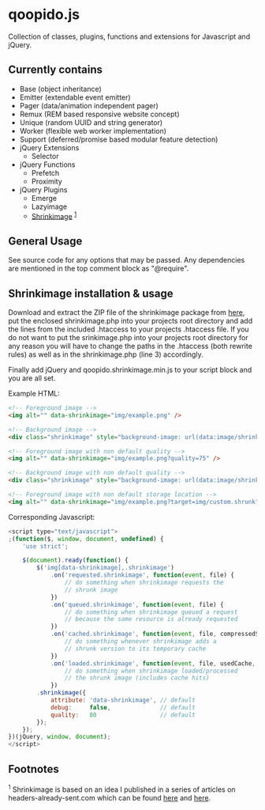 qoopido.js
==========

Collection of classes, plugins, functions and extensions for Javascript and jQuery.

Currently contains
---------------------------
- Base (object inheritance)
- Emitter (extendable event emitter)
- Pager (data/animation independent pager)
- Remux (REM based responsive website concept)
- Unique (random UUID and string generator)
- Worker (flexible web worker implementation)
- Support (deferred/promise based modular feature detection)
- jQuery Extensions
	- Selector
- jQuery Functions
	- Prefetch
	- Proximity
- jQuery Plugins
	- Emerge
	- Lazyimage
	- [Shrinkimage](#shrinkimage-installation--usage) <sup>[1](#footnotes)</sup>


General Usage
---------------------------
See source code for any options that may be passed. Any dependencies are mentioned in the top comment block as "@require".

Shrinkimage installation & usage
---------------------------
Download and extract the ZIP file of the shrinkimage package from [here](https://github.com/dlueth/qoopido.js/blob/master/packages/qoopido.shrinkimage.zip?raw=true), put the enclosed shrinkimage.php into your projects root directory and add the lines from the included .htaccess to your projects .htaccess file. If you do not want to put the srinkimage.php into your projects root directory for any reason you will have to change the paths in the .htaccess (both rewrite rules) as well as in the shrinkimage.php (line 3) accordingly.

Finally add jQuery and qoopido.shrinkimage.min.js to your script block and you are all set.

Example HTML:
```html
<!-- Foreground image -->
<img alt="" data-shrinkimage="img/example.png" />

<!-- Background image -->
<div class="shrinkimage" style="background-image: url(data:image/shrink,img/example.png);"></div>

<!-- Foreground image with non default quality -->
<img alt="" data-shrinkimage="img/example.png?quality=75" />

<!-- Background image with non default quality -->
<div class="shrinkimage" style="background-image: url(data:image/shrink,img/example.png?quality=75);"></div>

<!-- Foreground image with non default storage location -->
<img alt="" data-shrinkimage="img/example.png?target=img/custom.shrunk" />
```

Corresponding Javascript:
```javascript
<script type="text/javascript">
;(function($, window, document, undefined) {
    'use strict';

    $(document).ready(function() {
        $('img[data-shrinkimage],.shrinkimage')
            .on('requested.shrinkimage', function(event, file) {
                // do something when shrinkimage requests the
                // shrunk image
            })
            .on('queued.shrinkimage', function(event, file) {
				// do something when shrinkimage queued a request
				// because the same resource is already requested
			})
			.on('cached.shrinkimage', function(event, file, compressedSize, originalSize) {
				// do something whenever shrinkimage adds a
				// shrunk version to its temporary cache
			})
            .on('loaded.shrinkimage', function(event, file, usedCache, usedFallback) {
                // do something when shrinkimage loaded/processed
                // the shrunk image (includes cache hits)
            })
        .shrinkimage({
			attribute: 'data-shrinkimage', // default
			debug:     false,              // default
			quality:   80                  // default
		});
    });
})(jQuery, window, document);
</script>
```

Footnotes
---------------------------
<sup>1</sup> Shrinkimage is based on an idea I published in a series of articles on headers-already-sent.com which can be found [here](http://headers-already-sent.com/artikel/shrinkimage-1/ "shrinkImage - A method to reduce the filesize of PNG-images with full alpha-channel by about 70-80%") and [here](http://headers-already-sent.com/artikel/shrinkimage-2/ "shrinkImage continued - jQuery plugin and automatic generation").

